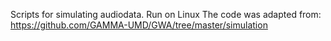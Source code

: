 Scripts for simulating audiodata. Run on Linux
The code was adapted from:
https://github.com/GAMMA-UMD/GWA/tree/master/simulation
